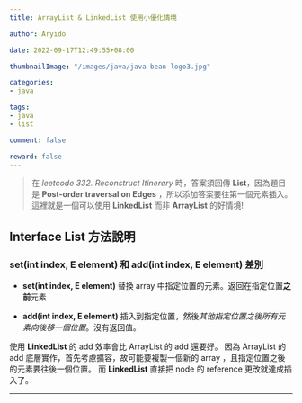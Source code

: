 ```yaml
---
title: ArrayList & LinkedList 使用小優化情境

author: Aryido

date: 2022-09-17T12:49:55+08:00

thumbnailImage: "/images/java/java-bean-logo3.jpg"

categories:
- java

tags:
- java
- list

comment: false

reward: false
---
```

<!--BODY-->
> 在 *leetcode 332. Reconstruct Itinerary* 時，答案須回傳 **List<String>**，因為題目是 **Post-order traversal on Edges** ，所以添加答案要往第一個元素插入。 這裡就是一個可以使用 **LinkedList** 而非 **ArrayList** 的好情境!
<!--more-->

## Interface List<E> 方法說明
### set(int index, E element) 和 add(int index, E element) 差別

- **set(int index, E element)** 替換 array 中指定位置的元素。返回在指定位置**之前**元素

- **add(int index, E element)** 插入到指定位置，然後*其他指定位置之後所有元素向後移一個位置*。沒有返回值。

使用 **LinkedList** 的 add 效率會比 ArrayList 的 add 還要好。 因為 ArrayList 的 add 底層實作，首先考慮擴容，故可能要複製一個新的 array ，且指定位置之後的元素要往後一個位置。
而 **LinkedList** 直接把 node 的 reference 更改就達成插入了。

---